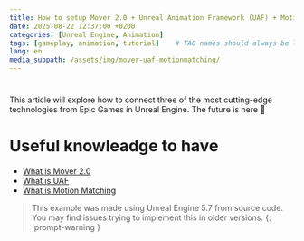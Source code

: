 ```yaml
---
title: How to setup Mover 2.0 + Unreal Animation Framework (UAF) + Motion Matching in 5.7
date: 2025-08-22 12:37:00 +0200
categories: [Unreal Engine, Animation]
tags: [gameplay, animation, tutorial]    # TAG names should always be lowercase
lang: en
media_subpath: /assets/img/mover-uaf-motionmatching/
---
```


#

This article will explore how to connect three of the most cutting-edge technologies from Epic Games in Unreal Engine. The future is here 🚀

# Useful knowleadge to have
- [What is Mover 2.0](https://unrealstack.com/what-is-ue5-character-mover-2-0/)
- [What is UAF](https://dev.epicgames.com/community/learning/knowledge-base/nWWx/unreal-engine-unreal-animation-framework-uaf-faq)
- [What is Motion Matching](https://dev.epicgames.com/documentation/en-us/unreal-engine/motion-matching-in-unreal-engine)

> This example was made using Unreal Engine 5.7 from source code. You may find issues trying to implement this in older versions.
{: .prompt-warning }
